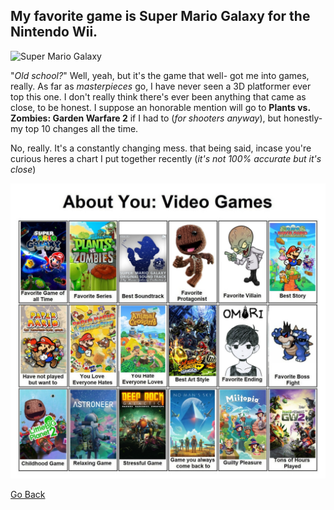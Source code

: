 ## My favorite game is Super Mario Galaxy for the Nintendo Wii.

![Super Mario Galaxy](https://assets.reedpopcdn.com/super-mario-galaxy-3-opportunity-as-hardware-technology-gets-better-and-advances-1439987366884.jpg/BROK/thumbnail/1600x900/format/jpg/quality/80/super-mario-galaxy-3-opportunity-as-hardware-technology-gets-better-and-advances-1439987366884.jpg)

"_Old school?_" Well, yeah, but it's the game that well- got me into games, really.
As far as _masterpieces_ go, I have never seen a 3D platformer ever top this one. 
I don't really think there's ever been anything that came as close, to be honest.
I suppose an honorable mention will go to **Plants vs. Zombies: Garden Warfare 2** if I had to (_for shooters anyway_), but honestly- my top 10 changes all the time.

No, really. It's a constantly changing mess. that being said, incase you're curious heres a chart I put together recently (_it's not 100% accurate but it's close_)

![Video Game Chart](about-me-games.jpg)

[Go Back](README.md)
